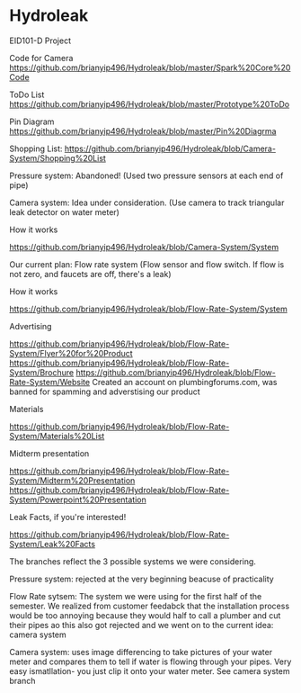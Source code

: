 Hydroleak
=========

EID101-D Project

Code for Camera
https://github.com/brianyip496/Hydroleak/blob/master/Spark%20Core%20Code

ToDo List
https://github.com/brianyip496/Hydroleak/blob/master/Prototype%20ToDo

Pin Diagram
https://github.com/brianyip496/Hydroleak/blob/master/Pin%20Diagrma

Shopping List:
https://github.com/brianyip496/Hydroleak/blob/Camera-System/Shopping%20List

Pressure system: Abandoned! (Used two pressure sensors at each end of pipe)

Camera system: Idea under consideration. (Use camera to track triangular leak detector on water meter)

How it works

https://github.com/brianyip496/Hydroleak/blob/Camera-System/System


Our current plan: Flow rate system (Flow sensor and flow switch. If flow is not zero, and faucets are off, there's a leak)

How it works 

https://github.com/brianyip496/Hydroleak/blob/Flow-Rate-System/System

Advertising

https://github.com/brianyip496/Hydroleak/blob/Flow-Rate-System/Flyer%20for%20Product
https://github.com/brianyip496/Hydroleak/blob/Flow-Rate-System/Brochure
https://github.com/brianyip496/Hydroleak/blob/Flow-Rate-System/Website
Created an account on plumbingforums.com, was banned for spamming and adverstising our product

Materials

https://github.com/brianyip496/Hydroleak/blob/Flow-Rate-System/Materials%20List

Midterm presentation

https://github.com/brianyip496/Hydroleak/blob/Flow-Rate-System/Midterm%20Presentation
https://github.com/brianyip496/Hydroleak/blob/Flow-Rate-System/Powerpoint%20Presentation

Leak Facts, if you're interested!

https://github.com/brianyip496/Hydroleak/blob/Flow-Rate-System/Leak%20Facts

The branches reflect the 3 possible systems we were considering. 

Pressure system: rejected at the very beginning beacuse of practicality

Flow Rate sytsem: The system we were using for the first half of the semester. We realized from customer feedabck that the installation process would be too annoying because they would half to call a plumber and cut their pipes ao this also got rejected and we went on to the current idea: camera system

Camera system: uses image differencing to take pictures of your water meter and compares them to tell if water is flowing through your pipes. Very easy ismatllation- you just clip it onto your water meter. See camera system branch
